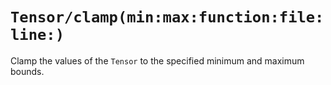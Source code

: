 # ``Tensor/clamp(min:max:function:file:line:)``

Clamp the values of the ``Tensor`` to the specified minimum and maximum bounds.